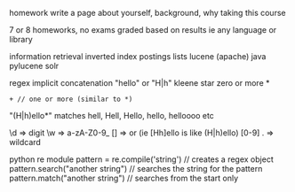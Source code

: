 homework
  write a page about yourself, background, why taking this course

7 or 8 homeworks, no exams
  graded based on results
  ie any language or library

information retrieval
  inverted index
    postings lists
  lucene (apache)
    java
    pylucene
    solr

regex
  implicit concatenation
    "hello"
  or
    "H|h"
  kleene star
    zero or more
    *

    + // one or more (similar to *)

  "(H|h)ello*"
    matches hell, Hell, Hello, hello, helloooo etc

  \d => digit
  \w => a-zA-Z0-9_
  [] => or (ie [Hh]ello is like (H|h)ello)
    [0-9]
  . => wildcard

python re module
  pattern = re.compile('string') // creates a regex object
  pattern.search("another string") // searches the string for the pattern
  pattern.match("another string") // searches from the start only